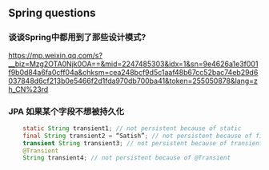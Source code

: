 ## Spring questions
### 谈谈Spring中都用到了那些设计模式?
https://mp.weixin.qq.com/s?__biz=Mzg2OTA0Njk0OA==&mid=2247485303&idx=1&sn=9e4626a1e3f001f9b0d84a6fa0cff04a&chksm=cea248bcf9d5c1aaf48b67cc52bac74eb29d6037848d6cf213b0e5466f2d1fda970db700ba41&token=255050878&lang=zh_CN%23rd

### JPA 如果某个字段不想被持久化  
```java
    static String transient1; // not persistent because of static
    final String transient2 = “Satish”; // not persistent because of final
    transient String transient3; // not persistent because of transient
    @Transient
    String transient4; // not persistent because of @Transient
 ```


